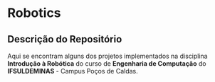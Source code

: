 # Robotics

## Descrição do Repositório

Aqui se encontram alguns dos projetos implementados na disciplina **Introdução à Robótica** do curso de **Engenharia de Computação** do **IFSULDEMINAS** - Campus Poços de Caldas.
